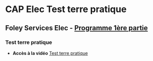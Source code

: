 # CAP Elec Test terre pratique
## Foley Services Elec - [Programme 1ère partie](../1ere_partie/README.md)

### Test terre pratique

- **Accès à la vidéo** [Test terre pratique](https://youtu.be/umzNrkhozAs)

#### 